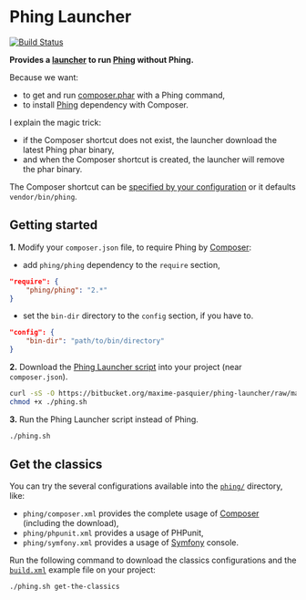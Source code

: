 Phing Launcher
==============
[![Build Status](https://travis-ci.org/maxime-pasquier/phing-launcher.svg)](https://travis-ci.org/maxime-pasquier/phing-launcher)

**Provides a [launcher][1] to run [Phing][2] without Phing.** 

Because we want:

- to get and run [composer.phar][3] with a Phing command,
- to install [Phing][2] dependency with Composer.

I explain the magic trick:

- if the Composer shortcut does not exist, the launcher download the latest Phing phar binary,
- and when the Composer shortcut is created, the launcher will remove the phar binary.

The Composer shortcut can be [specified by your configuration][8] or it defaults ``vendor/bin/phing``. 

Getting started
---------------
**1.** Modify your ``composer.json`` file, to require Phing by [Composer][3]:

- add ``phing/phing`` dependency to the ``require`` section,
```json
"require": {
    "phing/phing": "2.*"
}
```
- set the ``bin-dir`` directory to the ``config`` section, if you have to.
```json
"config": {
    "bin-dir": "path/to/bin/directory"
}
```

**2.** Download the [Phing Launcher script][4] into your project (near ``composer.json``).
```bash
curl -sS -O https://bitbucket.org/maxime-pasquier/phing-launcher/raw/master/phing.sh
chmod +x ./phing.sh
```

**3.** Run the Phing Launcher script instead of Phing.
```bash
./phing.sh
```

Get the classics
----------------

You can try the several configurations available into the [``phing/``][5] directory, like:

- ``phing/composer.xml`` provides the complete usage of [Composer][3] (including the download),
- ``phing/phpunit.xml`` provides a usage of PHPunit,
- ``phing/symfony.xml`` provides a usage of [Symfony][6] console.

Run the following command to download the classics configurations and the [``build.xml``][7] example file on your project:
```bash
./phing.sh get-the-classics
```

  [1]: https://bitbucket.org/maxime-pasquier/phing-launcher
  [2]: http://www.phing.info/
  [3]: https://getcomposer.org/
  [4]: https://bitbucket.org/maxime-pasquier/phing-launcher/raw/master/phing.sh
  [5]: https://bitbucket.org/maxime-pasquier/phing-launcher/raw/master/phing/
  [6]: https://bitbucket.org/maxime-pasquier/fresh-symfony
  [7]: https://bitbucket.org/maxime-pasquier/phing-launcher/src/master/build.xml
  [8]: https://getcomposer.org/doc/articles/vendor-binaries.md#can-vendor-binaries-be-installed-somewhere-other-than-vendor-bin-
